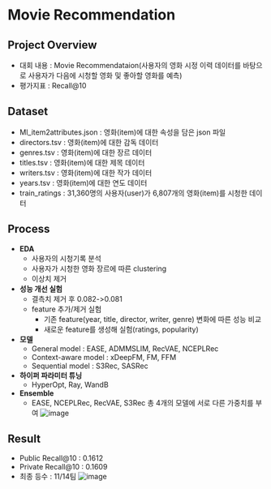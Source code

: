 # Movie Recommendation

## Project Overview
- 대회 내용 : Movie Recommendataion(사용자의 영화 시정 이력 데이터를 바탕으로 사용자가 다음에 시청할 영화 및 좋아할 영화를 예측)
- 평가지표 : Recall@10

## Dataset
- Ml_item2attributes.json : 영화(item)에 대한 속성을 담은 json 파일
- directors.tsv : 영화(item)에 대한 감독 데이터
- genres.tsv : 영화(item)에 대한 장르 데이터
- titles.tsv : 영화(item)에 대한 제목 데이터
- writers.tsv : 영화(item)에 대한 작가 데이터
- years.tsv : 영화(item)에 대한 연도 데이터
- train_ratings : 31,360명의 사용자(user)가 6,807개의 영화(item)를 시청한 데이터

## Process
- **EDA**
  - 사용자의 시청기록 분석
  - 사용자가 시청한 영화 장르에 따른 clustering
  - 이상치 제거
- **성능 개선 실험**
  - 결측치 제거 후 0.082->0.081
  - feature 추가/제거 실험
    - 기존 feature(year, title, director, writer, genre) 변화에 따른 성능 비교
    - 새로운 feature를 생성해 실험(ratings, popularity)
- **모델**
  - General model : EASE, ADMMSLIM, RecVAE, NCEPLRec
  - Context-aware model : xDeepFM, FM, FFM
  - Sequential model : S3Rec, SASRec
- **하이퍼 파라미터 튜닝**
  - HyperOpt, Ray, WandB
- **Ensemble**
  - EASE, NCEPLRec, RecVAE, S3Rec 총 4개의 모델에 서로 다른 가중치를 부여
  ![image](https://user-images.githubusercontent.com/64139953/211254975-3df95286-a9f6-4a3d-bfb7-6d5f2858bc7c.png)


## Result
- Public Recall@10 : 0.1612
- Private Recall@10 : 0.1609
- 최종 등수 : 11/14팀
![image](https://user-images.githubusercontent.com/64139953/211251916-81646887-3c9b-4e19-bde1-b19bd893d558.png)
